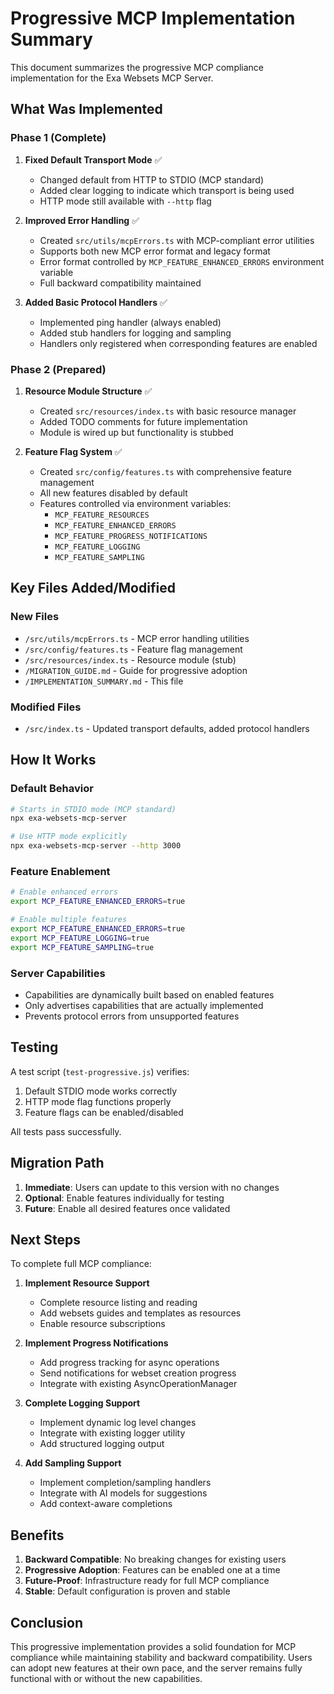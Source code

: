 # Progressive MCP Implementation Summary

This document summarizes the progressive MCP compliance implementation for the Exa Websets MCP Server.

## What Was Implemented

### Phase 1 (Complete)

1. **Fixed Default Transport Mode** ✅
   - Changed default from HTTP to STDIO (MCP standard)
   - Added clear logging to indicate which transport is being used
   - HTTP mode still available with `--http` flag

2. **Improved Error Handling** ✅
   - Created `src/utils/mcpErrors.ts` with MCP-compliant error utilities
   - Supports both new MCP error format and legacy format
   - Error format controlled by `MCP_FEATURE_ENHANCED_ERRORS` environment variable
   - Full backward compatibility maintained

3. **Added Basic Protocol Handlers** ✅
   - Implemented ping handler (always enabled)
   - Added stub handlers for logging and sampling
   - Handlers only registered when corresponding features are enabled

### Phase 2 (Prepared)

1. **Resource Module Structure** ✅
   - Created `src/resources/index.ts` with basic resource manager
   - Added TODO comments for future implementation
   - Module is wired up but functionality is stubbed

2. **Feature Flag System** ✅
   - Created `src/config/features.ts` with comprehensive feature management
   - All new features disabled by default
   - Features controlled via environment variables:
     - `MCP_FEATURE_RESOURCES`
     - `MCP_FEATURE_ENHANCED_ERRORS`
     - `MCP_FEATURE_PROGRESS_NOTIFICATIONS`
     - `MCP_FEATURE_LOGGING`
     - `MCP_FEATURE_SAMPLING`

## Key Files Added/Modified

### New Files
- `/src/utils/mcpErrors.ts` - MCP error handling utilities
- `/src/config/features.ts` - Feature flag management
- `/src/resources/index.ts` - Resource module (stub)
- `/MIGRATION_GUIDE.md` - Guide for progressive adoption
- `/IMPLEMENTATION_SUMMARY.md` - This file

### Modified Files
- `/src/index.ts` - Updated transport defaults, added protocol handlers

## How It Works

### Default Behavior
```bash
# Starts in STDIO mode (MCP standard)
npx exa-websets-mcp-server

# Use HTTP mode explicitly
npx exa-websets-mcp-server --http 3000
```

### Feature Enablement
```bash
# Enable enhanced errors
export MCP_FEATURE_ENHANCED_ERRORS=true

# Enable multiple features
export MCP_FEATURE_ENHANCED_ERRORS=true
export MCP_FEATURE_LOGGING=true
export MCP_FEATURE_SAMPLING=true
```

### Server Capabilities
- Capabilities are dynamically built based on enabled features
- Only advertises capabilities that are actually implemented
- Prevents protocol errors from unsupported features

## Testing

A test script (`test-progressive.js`) verifies:
1. Default STDIO mode works correctly
2. HTTP mode flag functions properly
3. Feature flags can be enabled/disabled

All tests pass successfully.

## Migration Path

1. **Immediate**: Users can update to this version with no changes
2. **Optional**: Enable features individually for testing
3. **Future**: Enable all desired features once validated

## Next Steps

To complete full MCP compliance:

1. **Implement Resource Support**
   - Complete resource listing and reading
   - Add websets guides and templates as resources
   - Enable resource subscriptions

2. **Implement Progress Notifications**
   - Add progress tracking for async operations
   - Send notifications for webset creation progress
   - Integrate with existing AsyncOperationManager

3. **Complete Logging Support**
   - Implement dynamic log level changes
   - Integrate with existing logger utility
   - Add structured logging output

4. **Add Sampling Support**
   - Implement completion/sampling handlers
   - Integrate with AI models for suggestions
   - Add context-aware completions

## Benefits

1. **Backward Compatible**: No breaking changes for existing users
2. **Progressive Adoption**: Features can be enabled one at a time
3. **Future-Proof**: Infrastructure ready for full MCP compliance
4. **Stable**: Default configuration is proven and stable

## Conclusion

This progressive implementation provides a solid foundation for MCP compliance while maintaining stability and backward compatibility. Users can adopt new features at their own pace, and the server remains fully functional with or without the new capabilities.